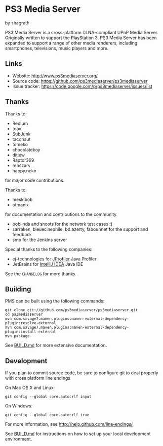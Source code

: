 PS3 Media Server
================

by shagrath

PS3 Media Server is a cross-platform DLNA-compliant UPnP Media Server.
Originally written to support the PlayStation 3, PS3 Media Server has been
expanded to support a range of other media renderers, including smartphones,
televisions, music players and more.

Links
-----

* Website:       http://www.ps3mediaserver.org/
* Source code:   https://github.com/ps3mediaserver/ps3mediaserver
* Issue tracker: https://code.google.com/p/ps3mediaserver/issues/list

Thanks
------

Thanks to:

* Redlum
* tcox
* SubJunk
* taconaut
* tomeko
* chocolateboy
* ditlew
* Raptor399
* renszarv
* happy.neko

for major code contributions.

Thanks to:

* meskibob
* otmanix

for documentation and contributions to the community.

* boblinds and snoots for the network test cases :)
* sarraken, bleuecinephile, bd.azerty, fabounnet for the support and feedback
* smo for the Jenkins server

Special thanks to the following companies:
* ej-technologies for [JProfiler](http://www.ej-technologies.com/products/jprofiler/overview.html) Java Profiler
* JetBrains for [IntelliJ IDEA](https://www.jetbrains.com/idea/) Java IDE

See the `CHANGELOG` for more thanks.

Building
------------

PMS can be built using the following commands:

    git clone git://github.com/ps3mediaserver/ps3mediaserver.git
    cd ps3mediaserver
    mvn com.savage7.maven.plugins:maven-external-dependency-plugin:resolve-external
    mvn com.savage7.maven.plugins:maven-external-dependency-plugin:install-external
    mvn package

See [BUILD.md](https://github.com/ps3mediaserver/ps3mediaserver/blob/master/BUILD.md) for more extensive documentation.

Development
-----------

If you plan to commit source code, be sure to configure git to deal properly with
cross platform line endings.

On Mac OS X and Linux:

    git config --global core.autocrlf input

On Windows:

    git config --global core.autocrlf true

For more information, see http://help.github.com/line-endings/

See [BUILD.md](https://github.com/ps3mediaserver/ps3mediaserver/blob/master/BUILD.md) for instructions on how to set up your local development
environment.


